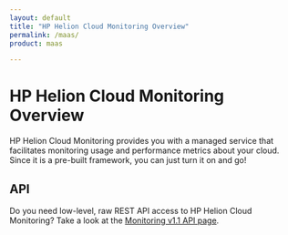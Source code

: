```yaml
---
layout: default
title: "HP Helion Cloud Monitoring Overview"
permalink: /maas/
product: maas

---
```

# HP Helion Cloud Monitoring Overview #

HP Helion Cloud Monitoring provides you with a managed service that facilitates monitoring usage and performance metrics about your cloud. Since it is a pre-built framework, you can just turn it on and go!


## API ##
Do you need low-level, raw REST API access to HP Helion Cloud Monitoring?  Take a look at the [Monitoring v1.1 API page](/api/v13/monitoring/).
